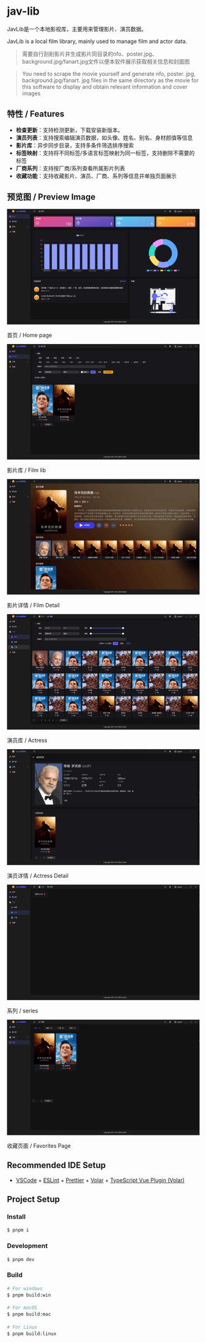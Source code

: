 # jav-lib

JavLib是一个本地影视库，主要用来管理影片、演员数据。

JavLib is a local film library, mainly used to manage film and actor data.

> 需要自行刮削影片并生成影片同目录的nfo、poster.jpg、background.jpg/fanart.jpg文件以便本软件展示获取相关信息和封面图

> You need to scrape the movie yourself and generate nfo, poster. jpg, background.jpg/fanart. jpg files in the same directory as the movie for this software to display and obtain relevant information and cover images

## 特性 / Features

- **检查更新**：支持检测更新，下载安装新版本。
- **演员列表**：支持搜索编辑演员数据，如头像、姓名、别名、身材颜值等信息
- **影片库**：异步同步目录，支持多条件筛选排序搜索
- **标签映射**：支持将不同标签/多语言标签映射为同一标签，支持删除不需要的标签
- **厂商系列**：支持按厂商/系列查看所属影片列表
- **收藏功能**：支持收藏影片、演员、厂商、系列等信息并单独页面展示

## 预览图 / Preview Image

![首页/Home page](/readme/dashboard.png)

首页 / Home page

![影片库/Film lib](/readme/film-lib.png)

影片库 / Film lib

![影片详情/Film Detail](/readme/film-detail.png)

影片详情 / Film Detail

![演员库/Actress](/readme/actress.png)

演员库 / Actress

![演员详情/Actress Detail](/readme/actress-detail.png)

演员详情 / Actress Detail

![系列/Series](/readme/series.png)

系列 / series

![收藏页面/Favorites](/readme/favorites.png)

收藏页面 / Favorites Page

## Recommended IDE Setup

- [VSCode](https://code.visualstudio.com/) + [ESLint](https://marketplace.visualstudio.com/items?itemName=dbaeumer.vscode-eslint) + [Prettier](https://marketplace.visualstudio.com/items?itemName=esbenp.prettier-vscode) + [Volar](https://marketplace.visualstudio.com/items?itemName=Vue.volar) + [TypeScript Vue Plugin (Volar)](https://marketplace.visualstudio.com/items?itemName=Vue.vscode-typescript-vue-plugin)

## Project Setup

### Install

```bash
$ pnpm i
```

### Development

```bash
$ pnpm dev
```

### Build

```bash
# For windows
$ pnpm build:win

# For macOS
$ pnpm build:mac

# For Linux
$ pnpm build:linux
```
